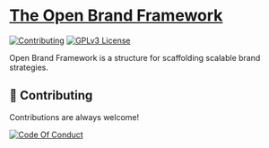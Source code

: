 # [The Open Brand Framework](https://blazeisclone.github.io/open-brand-framework)

[![Contributing](https://img.shields.io/badge/Contributing-Guidelines-red.svg)](./CONTRIBUTING.md)
[![GPLv3 License](https://img.shields.io/badge/License-GPL%20v3-yellow.svg)](./LICENSE)

Open Brand Framework is a structure for scaffolding scalable brand strategies.

## 💖 Contributing

Contributions are always welcome!

[![Code Of Conduct](https://img.shields.io/badge/Code%20of%20Conduct-green.svg)](./CODE_OF_CONDUCT.md)
